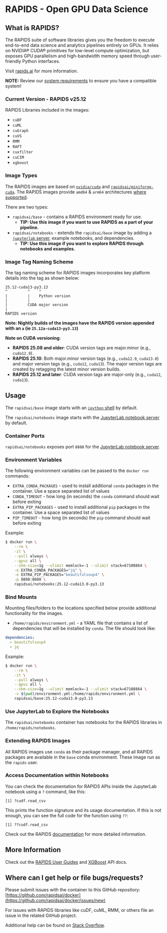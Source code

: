 #  RAPIDS - Open GPU Data Science

## What is RAPIDS?

The RAPIDS suite of software libraries gives you the freedom to execute end-to-end data science and analytics pipelines entirely on GPUs. It relies on NVIDIA® CUDA® primitives for low-level compute optimization, but exposes GPU parallelism and high-bandwidth memory speed through user-friendly Python interfaces.

Visit [rapids.ai](https://rapids.ai) for more information.

**NOTE:** Review our [system requirements](https://docs.rapids.ai/install#system-req) to ensure you have a compatible system!

### Current Version - RAPIDS v25.12

RAPIDS Libraries included in the images:

- `cuDF`
- `cuML`
- `cuGraph`
- `cuVS`
- `RMM`
- `RAFT`
- `cuxfilter`
- `cuCIM`
- `xgboost`

### Image Types

The RAPIDS images are based on [`nvidia/cuda`](https://hub.docker.com/r/nvidia/cuda) and [`rapidsai/miniforge-cuda`](https://hub.docker.com/r/rapidsai/miniforge-cuda). The RAPIDS images provide `amd64` & `arm64` architectures [where supported](https://docs.rapids.ai/install#system-req).

There are two types:

- `rapidsai/base` - contains a RAPIDS environment ready for use.
  - **TIP: Use this image if you want to use RAPIDS as a part of your pipeline.**
- `rapidsai/notebooks` - extends the `rapidsai/base` image by adding a [`jupyterlab` server](https://jupyter.org/), example notebooks, and dependencies.
  - **TIP: Use this image if you want to explore RAPIDS through notebooks and examples.**

### Image Tag Naming Scheme

The tag naming scheme for RAPIDS images incorporates key platform details into the tag as shown below:

```text
25.12-cuda13-py3.13
^         ^    ^
|         |    Python version
|         |
|         CUDA major version
|
RAPIDS version
```

**Note: Nightly builds of the images have the RAPIDS version appended with an `a` (ie `25.12a-cuda13-py3.13`)**

**Note on CUDA versioning**:
- **RAPIDS 25.08 and older**: CUDA version tags are major.minor (e.g., `cuda12.9`).
- **RAPIDS 25.10**: Both major.minor version tags (e.g., `cuda12.9`, `cuda13.0`) and major version tags (e.g., `cuda12`, `cuda13`). The major version tags are created by retagging the latest minor version builds.
- **RAPIDS 25.12 and later**: CUDA version tags are major-only (e.g., `cuda12`, `cuda13`).

## Usage

The `rapidsai/base` image starts with an [`ipython` shell](https://ipython.org/) by default.

The `rapidsai/notebooks` image starts with the [JupyterLab notebook server](https://jupyter.org/) by default.

### Container Ports

`rapidsai/notebooks` exposes port `8888` for the [JupyterLab notebook server](https://jupyter.org/).

### Environment Variables

The following environment variables can be passed to the `docker run` commands:

- `EXTRA_CONDA_PACKAGES` - used to install additional `conda` packages in the container. Use a space separated list of values
- `CONDA_TIMEOUT` - how long (in seconds) the `conda` command should wait before exiting
- `EXTRA_PIP_PACKAGES` - used to install additional `pip` packages in the container. Use a space separated list of values
- `PIP_TIMEOUT` - how long (in seconds) the `pip` command should wait before exiting

Example:

```sh
$ docker run \
    --rm \
    -it \
    --pull always \
    --gpus all \
    --shm-size=1g --ulimit memlock=-1 --ulimit stack=67108864 \
    -e EXTRA_CONDA_PACKAGES="jq" \
    -e EXTRA_PIP_PACKAGES="beautifulsoup4" \
    -p 8888:8888 \
    rapidsai/notebooks:25.12-cuda13.0-py3.13
```

### Bind Mounts

Mounting files/folders to the locations specified below provide additional functionality for the images.

- `/home/rapids/environment.yml` - a YAML file that contains a list of dependencies that will be installed by `conda`. The file should look like:

```yml
dependencies:
  - beautifulsoup4
  - jq
```

Example:

```sh
$ docker run \
    --rm \
    -it \
    --pull always \
    --gpus all \
    --shm-size=1g --ulimit memlock=-1 --ulimit stack=67108864 \
    -v $(pwd)/environment.yml:/home/rapids/environment.yml \
    rapidsai/base:25.12-cuda13.0-py3.13
```

### Use JupyterLab to Explore the Notebooks

The `rapidsai/notebooks` container has notebooks for the RAPIDS libraries in `/home/rapids/notebooks`.

### Extending RAPIDS Images

All RAPIDS images use `conda` as their package manager, and all RAPIDS packages are available in the `base` conda environment. These image run as the `rapids` user.

### Access Documentation within Notebooks

You can check the documentation for RAPIDS APIs inside the JupyterLab notebook using a `?` command, like this:
```
[1] ?cudf.read_csv
```
This prints the function signature and its usage documentation. If this is not enough, you can see the full code for the function using `??`:
```
[1] ??cudf.read_csv
```
Check out the RAPIDS [documentation](https://docs.rapids.ai/) for more detailed information.

## More Information

Check out the [RAPIDS User Guides](https://docs.rapids.ai/user-guide) and [XGBoost](https://xgboost.readthedocs.io/en/latest/) API docs.

## Where can I get help or file bugs/requests?

Please submit issues with the container to this GitHub repository: [https://github.com/rapidsai/docker](https://github.com/rapidsai/docker/issues/new)

For issues with RAPIDS libraries like cuDF, cuML, RMM, or others file an issue in the related GitHub project.

Additional help can be found on [Stack Overflow](https://stackoverflow.com/tags/rapids).
